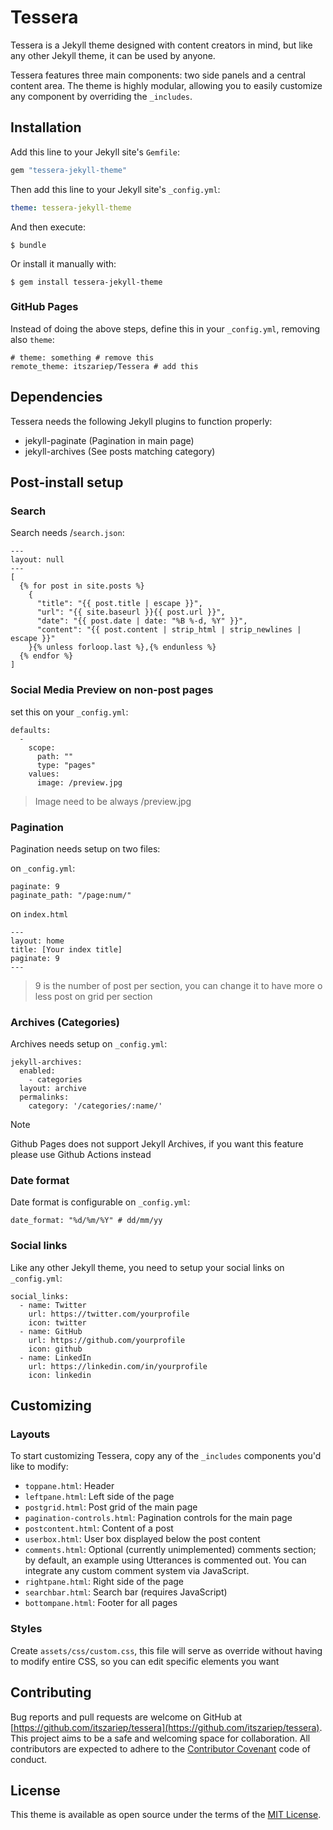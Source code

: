 # Tessera

Tessera is a Jekyll theme designed with content creators in mind, but like any other Jekyll theme, it can be used by anyone.

Tessera features three main components: two side panels and a central content area. The theme is highly modular, allowing you to easily customize any component by overriding the `_includes`.

## Installation

Add this line to your Jekyll site's `Gemfile`:

```ruby
gem "tessera-jekyll-theme"
```

Then add this line to your Jekyll site's `_config.yml`:

```yaml
theme: tessera-jekyll-theme
```

And then execute:

```
$ bundle
```

Or install it manually with:

```
$ gem install tessera-jekyll-theme
```
### GitHub Pages
Instead of doing the above steps, define this in your `_config.yml`, removing also `theme`:

```
# theme: something # remove this
remote_theme: itszariep/Tessera # add this
```


## Dependencies
Tessera needs the following Jekyll plugins to function properly:

  - jekyll-paginate (Pagination in main page)
  - jekyll-archives (See posts matching category)
  
  
## Post-install setup

### Search
Search needs /`search.json`:

```
---
layout: null
---
[
  {% for post in site.posts %}
    {
      "title": "{{ post.title | escape }}",
      "url": "{{ site.baseurl }}{{ post.url }}",
      "date": "{{ post.date | date: "%B %-d, %Y" }}",
      "content": "{{ post.content | strip_html | strip_newlines | escape }}"
    }{% unless forloop.last %},{% endunless %}
  {% endfor %}
]

```

### Social Media Preview on non-post pages
set this on your `_config.yml`:
```
defaults:
  -
    scope:
      path: ""
      type: "pages"
    values:
      image: /preview.jpg
```

> Image need to be always /preview.jpg


### Pagination
Pagination needs setup on two files:

on `_config.yml`:

```
paginate: 9
paginate_path: "/page:num/"
```

on `index.html`

```
---
layout: home
title: [Your index title]
paginate: 9
---
```

> 9 is the number of post per section, you can change it to have more o less post on grid per section


### Archives (Categories)
Archives needs setup on `_config.yml`:

```
jekyll-archives:
  enabled:
    - categories
  layout: archive
  permalinks:
    category: '/categories/:name/'
```

> [!NOTE]  
> Github Pages does not support Jekyll Archives, if you want this feature please use Github Actions instead

### Date format
Date format is configurable on `_config.yml`:

```
date_format: "%d/%m/%Y" # dd/mm/yy
```

### Social links
Like any other Jekyll theme, you need to setup your social links on `_config.yml`:

```
social_links:
  - name: Twitter
    url: https://twitter.com/yourprofile
    icon: twitter
  - name: GitHub
    url: https://github.com/yourprofile
    icon: github
  - name: LinkedIn
    url: https://linkedin.com/in/yourprofile
    icon: linkedin
```


## Customizing

### Layouts
To start customizing Tessera, copy any of the `_includes` components you'd like to modify:

* `toppane.html`: Header
* `leftpane.html`: Left side of the page
* `postgrid.html`: Post grid of the main page
* `pagination-controls.html`: Pagination controls for the main page
* `postcontent.html`: Content of a post
* `userbox.html`: User box displayed below the post content
* `comments.html`: Optional (currently unimplemented) comments section; by default, an example using Utterances is commented out. You can integrate any custom comment system via JavaScript.
* `rightpane.html`: Right side of the page
* `searchbar.html`: Search bar (requires JavaScript)
* `bottompane.html`: Footer for all pages

### Styles
Create `assets/css/custom.css`, this file will serve as override without having to modify entire CSS, so you can edit specific elements you want

## Contributing

Bug reports and pull requests are welcome on GitHub at [https://github.com/itszariep/tessera](https://github.com/itszariep/tessera). This project aims to be a safe and welcoming space for collaboration. All contributors are expected to adhere to the [Contributor Covenant](https://www.contributor-covenant.org/) code of conduct.

## License

This theme is available as open source under the terms of the [MIT License](https://opensource.org/licenses/MIT).